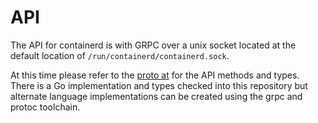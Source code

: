 # API

The API for containerd is with GRPC over a unix socket located at the default location of `/run/containerd/containerd.sock`.  

At this time please refer to the [proto at](https://github.com/docker/containerd/blob/master/api/grpc/types/api.proto) for the API methods and types.  
There is a Go implementation and types checked into this repository but alternate language implementations can be created using the grpc and protoc toolchain.
